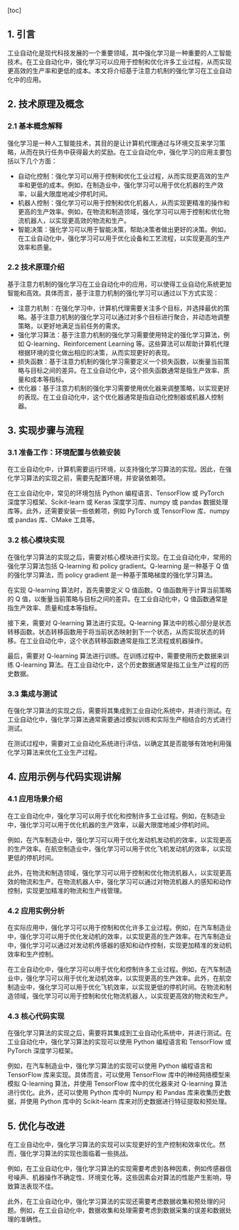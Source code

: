 
[toc]                    
                
                
## 1. 引言

工业自动化是现代科技发展的一个重要领域，其中强化学习是一种重要的人工智能技术。在工业自动化中，强化学习可以应用于控制和优化许多工业过程，从而实现更高效的生产率和更低的成本。本文将介绍基于注意力机制的强化学习在工业自动化中的应用。

## 2. 技术原理及概念

### 2.1 基本概念解释

强化学习是一种人工智能技术，其目的是让计算机代理通过与环境交互来学习策略，从而在执行任务中获得最大的奖励。在工业自动化中，强化学习的应用主要包括以下几个方面：

* 自动化控制：强化学习可以用于控制和优化工业过程，从而实现更高效的生产率和更低的成本。例如，在制造业中，强化学习可以用于优化机器的生产效率，以最大限度地减少停机时间。
* 机器人控制：强化学习可以用于控制和优化机器人，从而实现更精准的操作和更高的生产效率。例如，在物流和制造领域，强化学习可以用于控制和优化物流机器人，以实现更高效的物流和生产。
* 智能决策：强化学习可以用于智能决策，帮助决策者做出更好的决策。例如，在工业自动化中，强化学习可以用于优化设备和工艺流程，以实现更高的生产效率和质量。

### 2.2 技术原理介绍

基于注意力机制的强化学习在工业自动化中的应用，可以使得工业自动化系统更加智能和高效。具体而言，基于注意力机制的强化学习可以通过以下方式实现：

* 注意力机制：在强化学习中，计算机代理需要关注多个目标，并选择最优的策略。基于注意力机制的强化学习可以通过对多个目标进行聚合，并动态地调整策略，以更好地满足当前任务的需求。
* 强化学习算法：基于注意力机制的强化学习需要使用特定的强化学习算法，例如 Q-learning、Reinforcement Learning 等。这些算法可以帮助计算机代理根据环境的变化做出相应的决策，从而实现更好的表现。
* 损失函数：基于注意力机制的强化学习需要定义一个损失函数，以衡量当前策略与目标之间的差异。在工业自动化中，这个损失函数通常是指生产效率、质量和成本等指标。
* 优化器：基于注意力机制的强化学习需要使用优化器来调整策略，以实现更好的表现。在工业自动化中，这个优化器通常是指自动化控制器或机器人控制器。

## 3. 实现步骤与流程

### 3.1 准备工作：环境配置与依赖安装

在工业自动化中，计算机需要运行环境，以支持强化学习算法的实现。因此，在强化学习算法的实现之前，需要先配置环境，并安装依赖项。

在工业自动化中，常见的环境包括 Python 编程语言、TensorFlow 或 PyTorch 深度学习框架、Scikit-learn 或 Keras 深度学习库、numpy 或 pandas 数据处理库等。此外，还需要安装一些依赖项，例如 PyTorch 或 TensorFlow 库、numpy 或 pandas 库、CMake 工具等。

### 3.2 核心模块实现

在强化学习算法的实现之后，需要对核心模块进行实现。在工业自动化中，常用的强化学习算法包括 Q-learning 和 policy gradient。Q-learning 是一种基于 Q 值的强化学习算法，而 policy gradient 是一种基于策略梯度的强化学习算法。

在实现 Q-learning 算法时，首先需要定义 Q 值函数。Q 值函数用于计算当前策略的 Q 值，以衡量当前策略与目标之间的差异。在工业自动化中，Q 值函数通常是指生产效率、质量和成本等指标。

接下来，需要对 Q-learning 算法进行实现。Q-learning 算法中的核心部分是状态转移函数。状态转移函数用于将当前状态映射到下一个状态，从而实现状态的转移。在工业自动化中，这个状态转移函数通常是指工艺流程或机器操作。

最后，需要对 Q-learning 算法进行训练。在训练过程中，需要使用历史数据来训练 Q-learning 算法。在工业自动化中，这个历史数据通常是指工业生产过程的历史数据。

### 3.3 集成与测试

在强化学习算法的实现之后，需要将其集成到工业自动化系统中，并进行测试。在工业自动化中，强化学习算法通常需要通过模拟训练和实际生产相结合的方式进行测试。

在测试过程中，需要对工业自动化系统进行评估，以确定其是否能够有效地利用强化学习算法来优化工业生产过程。

## 4. 应用示例与代码实现讲解

### 4.1 应用场景介绍

在工业自动化中，强化学习可以用于优化和控制许多工业过程。例如，在制造业中，强化学习可以用于优化机器的生产效率，以最大限度地减少停机时间。

例如，在汽车制造业中，强化学习可以用于优化发动机发动机的效率，以实现更高的生产效率。在航空制造业中，强化学习可以用于优化飞机发动机的效率，以实现更低的停机时间。

此外，在物流和制造领域，强化学习可以用于控制和优化物流机器人，以实现更高效的物流和生产。在物流机器人中，强化学习可以通过对物流机器人的感知和动作控制，实现更加精准的物流和生产线管理。

### 4.2 应用实例分析

在实际应用中，强化学习可以用于控制和优化许多工业过程。例如，在汽车制造业中，强化学习可以用于优化发动机的效率，以实现更高的生产效率。在汽车制造业中，强化学习可以通过对发动机传感器的感知和动作控制，实现更加精准的发动机效率和生产控制。

在工业自动化中，强化学习可以用于优化和控制许多工业过程。例如，在汽车制造业中，强化学习可以用于优化发动机效率，以实现更高的生产效率。此外，在航空制造业中，强化学习可以用于优化飞机效率，以实现更低的停机时间。在物流和制造领域，强化学习可以用于控制和优化物流机器人，以实现更高效的物流和生产。

### 4.3 核心代码实现

在强化学习算法的实现之后，需要将其集成到工业自动化系统中，并进行测试。在工业自动化中，强化学习算法的实现可以使用 Python 编程语言和 TensorFlow 或 PyTorch 深度学习框架。

例如，在汽车制造业中，强化学习算法的实现可以使用 Python 编程语言和 TensorFlow 库来实现。具体而言，可以使用 TensorFlow 库中的神经网络模型来模拟 Q-learning 算法，并使用 TensorFlow 库中的优化器来对 Q-learning 算法进行优化。此外，还可以使用 Python 库中的 Numpy 和 Pandas 库来收集历史数据，并使用 Python 库中的 Scikit-learn 库来对历史数据进行特征提取和预处理。

## 5. 优化与改进

在工业自动化中，强化学习算法的实现可以实现更好的生产控制和效率优化。然而，强化学习算法的实现也面临着一些挑战。

例如，在工业自动化中，强化学习算法的实现需要考虑到各种因素，例如传感器信号噪声、机器操作不确定性、环境变化等。这些因素会对算法的性能产生影响，导致算法表现不佳。

此外，在工业自动化中，强化学习算法的实现还需要考虑数据收集和预处理的问题。例如，在工业自动化中，数据收集和处理需要考虑到数据采集的误差和数据处理的准确性。

